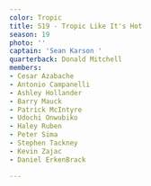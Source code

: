 ```yaml
---
color: Tropic
title: S19 - Tropic Like It's Hot
season: 19
photo: ''
captain: 'Sean Karson '
quarterback: Donald Mitchell
members:
- Cesar Azabache
- Antonio Campanelli
- Ashley Hollander
- Barry Mauck
- Patrick McIntyre
- Udochi Onwubiko
- Haley Ruben
- Peter Sima
- Stephen Tackney
- Kevin Zajac
- Daniel ErkenBrack

---
```

